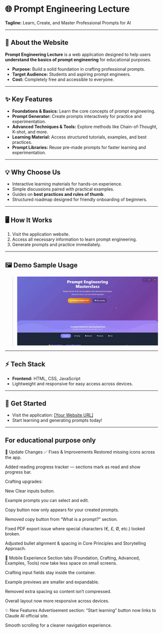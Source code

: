 # 🌐 Prompt Engineering Lecture

**Tagline:** Learn, Create, and Master Professional Prompts for AI  

---

## 🚀 About the Website
**Prompt Engineering Lecture** is a web application designed to help users **understand the basics of prompt engineering** for educational purposes.  
- **Purpose:** Build a solid foundation in crafting professional prompts.  
- **Target Audience:** Students and aspiring prompt engineers.  
- **Cost:** Completely free and accessible to everyone.  

---

## ✨ Key Features
- **Foundations & Basics:** Learn the core concepts of prompt engineering.  
- **Prompt Generator:** Create prompts interactively for practice and experimentation.  
- **Advanced Techniques & Tools:** Explore methods like Chain-of-Thought, K-shot, and more.  
- **Learning Material:** Access structured tutorials, examples, and best practices.  
- **Prompt Libraries:** Reuse pre-made prompts for faster learning and experimentation.  

---

## 💡 Why Choose Us
- Interactive learning materials for hands-on experience.  
- Simple discussions paired with practical examples.  
- Guides on **best practices and rules of thumb**.  
- Structured roadmap designed for friendly onboarding of beginners.  

---

## 🖥️ How It Works
1. Visit the application website.  
2. Access all necessary information to learn prompt engineering.  
3. Generate prompts and practice immediately.  
---

## 🖼️ Demo Sample Usage
> ![Screenshot of the Prompt Engineering Lecture website](assets/prompt-video-tutorial.gif)
---

## ⚡ Tech Stack
- **Frontend:** HTML, CSS, JavaScript  
- Lightweight and responsive for easy access across devices.  

---

## 🔗 Get Started
- Visit the application: [\[Your Website URL\]](https://prompt-engineer-lecture.vercel.app/)  
- Start learning and generating prompts today!

---
##  For educational purpose only


🚀 Update Changes
✅ Fixes & Improvements
Restored missing icons across the app.


Added reading progress tracker — sections mark as read and show progress bar.


Crafting upgrades:


New Clear inputs button.


Example prompts you can select and edit.


Copy button now only appears for your created prompts.


Removed copy button from “What is a prompt?” section.


Fixed PDF export issue where special characters (€, £, Ø, etc.) looked broken.


Adjusted bullet alignment & spacing in Core Principles and Storytelling Approach.


📱 Mobile Experience
Section tabs (Foundation, Crafting, Advanced, Examples, Tools) now take less space on small screens.


Crafting input fields stay inside the container.


Example previews are smaller and expandable.


Removed extra spacing so content isn’t compressed.


Overall layout now more responsive across devices.


✨ New Features
Advertisement section: “Start learning” button now links to Claude AI official site.


Smooth scrolling for a cleaner navigation experience.

